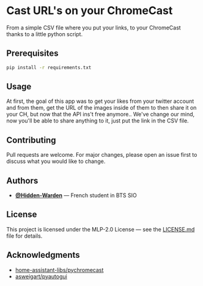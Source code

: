 # Cast URL's on your ChromeCast
From a simple CSV file where you put your links, to your ChromeCast thanks to a little python script.

## Prerequisites
```bash
pip install -r requirements.txt
```

## Usage
At first, the goal of this app was to get your likes from your twitter account and from them, get the URL of the images inside of them to then share it on your CH, but now that the API ins't free anymore.. We've change our mind, now you'll be able to share anything to it, just put the link in the CSV file.

## Contributing
Pull requests are welcome. For major changes, please open an issue first to discuss what you would like to change.

## Authors
- [**@Hidden-Warden**](https://github.com/Hidden-Warden) — French student in BTS SIO

## License
This project is licensed under the MLP-2.0 License — see the [LICENSE.md](LICENSE.md) file for details.

## Acknowledgments
- [home-assistant-libs/pychromecast](https://github.com/home-assistant-libs/pychromecast)
- [asweigart/pyautogui](https://github.com/asweigart/pyautogui)
